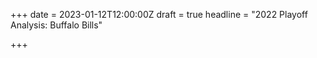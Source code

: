 +++
date = 2023-01-12T12:00:00Z
draft = true
headline = "2022 Playoff Analysis: Buffalo Bills"

+++
